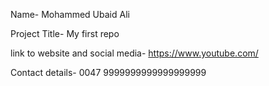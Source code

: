 Name- Mohammed Ubaid Ali

Project Title- My first repo

link to website and social media- https://www.youtube.com/

Contact details- 0047 9999999999999999999
